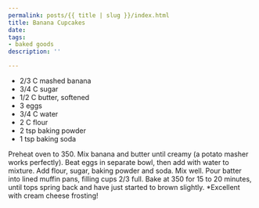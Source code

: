 ```yaml
---
permalink: posts/{{ title | slug }}/index.html
title: Banana Cupcakes
date: 
tags:
- baked goods
description: ''

---
```

* 2/3 C mashed banana
* 3/4 C sugar
* 1/2 C butter, softened
* 3 eggs
* 3/4 C water
* 2 C flour
* 2 tsp baking powder
* 1 tsp baking soda

Preheat oven to 350. Mix banana and butter until creamy (a potato masher works perfectly). Beat eggs in separate bowl, then add with water to mixture. Add flour, sugar, baking powder and soda. Mix well. Pour batter into lined muffin pans, filling cups 2/3 full. Bake at 350 for 15 to 20 minutes, until tops spring back and have just started to brown slightly. *Excellent with cream cheese frosting!